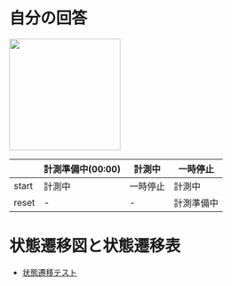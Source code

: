 # 自分の回答

<img src="https://github.com/Shohei-Yamamoto/SoftwareTestPractice/blob/main/Part3/state_3_1.png" width=200>

||計測準備中(00:00)|計測中|一時停止|
|---|---|---|---|
|start|計測中|一時停止|計測中|
|reset|-|-|計測準備中|

# 状態遷移図と状態遷移表

* [状態遷移テスト](http://www.jasst.jp/symposium/jasst19tohoku/pdf/S5-2.pdf)
